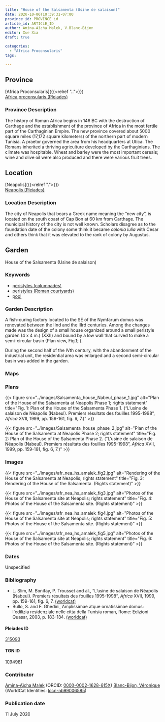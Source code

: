 ```yaml
---
title: "House of the Salsamenta (Usine de salaison)"
date: 2020-10-06T10:39:31-07:00
province_id: PROVINCE_id
article_id: ARTICLE_ID
author: Amina-Aïcha Malek, V.Blanc-Bijon
editor: Xue Xia
draft: true

categories:
  - "Africa Proconsularis"
tags:

---
```


## Province
[Africa Proconsularis]({{<relref "..">}}) \
[Africa proconsularis (Pleiades)](https://pleiades.stoa.org/places/991341)

### Province Description
The history of Roman Africa begins in 146 BC with the destruction of Carthage and the establishment of the province of Africa in the most fertile part of the Carthaginian Empire. The new province covered about 5000 square miles (17,172 square kilometers) of the northern part of modern Tunisia. A praetor governed the area from his headquarters at Utica. The Romans inherited a thriving agriculture developed by the Carthaginians. The climate was hospitable. Wheat and barley were the most important cereals; wine and olive oil were also produced and there were various fruit trees.

## Location

[Neapolis]({{<relref ".">}}) \
[Neapolis (Pleiades)](https://pleiades.stoa.org/places/315093)

### Location Description

The city of Neapolis that bears a Greek name meaning the “new city”, is located on the south coast of Cap Bon at 60 km from Carthage. The municipal history of the city is not well known. Scholars disagree as to the foundation date of the colony some think it became *colonia Iulia* with Cesar and others think that it was elevated to the rank of colony by Augustus.


<!-- LEAVE THIS BLANK FOR NOW -->

<!--## Sublocation-->

<!--
[AREA WITHIN LOCATION, LIKE “PALATINE HILL”](GEOREFERENCE LINK)
A sublocation is any area larger than an individual garden, but located within a location. I would always try to include a link to a controlled vocabulary here if possible. This ID may well be different from the Garden ID, e.g., Pompeii versus a Garden in one of the houses which has its own Pleiades ID.
-->

<!--### Sublocation Description-->

<!-- DESCRIPTION -->

## Garden
House of the Salsamenta (Usine de salaison)

### Keywords
- [peristyles (columnades)](http://vocab.getty.edu/page/aat/300004029)
- [peristyles (Roman courtyards)](http://vocab.getty.edu/page/aat/300080971)
- [pool](#)

### Garden Description
 A fish-curing factory located to the SE of the Nymfarum domus was renovated between the IInd and the IIIrd centuries. Among the changes made was the design of a small house organized around a small peristyle garden (4 x 4 m.) (XXII) and bound by a low wall that curved to make a semi-circular basin (Plan view, Fig.1; ).

 During the second half of the IVth century, with the abandonment of the industrial unit, the residential area was enlarged and a second semi-circular basin was added in the garden.



### Maps

<!--
{{< figure src="IMG_URL" alt="ALT_TEXT" title="CAPTION" >}}
-->

### Plans
{{< figure src="../images/Salsamenta_house_Nabeul_phase_1.jpg" alt="Plan of the House of the Salsamenta at Neapolis Phase 1; rights statement" title="Fig. 1: Plan of the House of the Salsamenta Phase 1. (“L’usine de salaison de Néapolis (Nabeul). Premiers résultats des fouilles 1995-1998”, *Africa* XVII, 1999, pp. 159-161, fig. 6, 7.)" >}}

{{< figure src="../images/Salsamenta_house_phase_2.jpg" alt="Plan of the House of the Salsamenta at Neapolis Phase 2; rights statement" title="Fig. 2: Plan of the House of the Salsamenta Phase 2. (“L’usine de salaison de Néapolis (Nabeul). Premiers résultats des fouilles 1995-1998”, *Africa* XVII, 1999, pp. 159-161, fig. 6, 7.)" >}}

<!--
{{< figure src="IMG_URL" alt="ALT_TEXT" title="CAPTION" >}}
-->

### Images

{{< figure src="../images/afr_nea_hs_amalek_fig2.jpg" alt="Rendering of the House of the Salsamenta at Neapolis; rights statement" title="Fig. 3: Rendering of the House of the Salsamenta. (Rights statement)" >}}

{{< figure src="../images/afr_nea_hs_amalek_fig3.jpg" alt="Photos of the House of the Salsamenta site at Neapolis; rights statement" title="Fig. 4: Photos of the House of the Salsamenta site. (Rights statement)" >}}

{{< figure src="../images/afr_nea_hs_amalek_fig4.jpg" alt="Photos of the House of the Salsamenta site at Neapolis; rights statement" title="Fig. 5: Photos of the House of the Salsamenta site. (Rights statement)" >}}

{{< figure src="../images/afr_nea_hs_amalek_fig5.jpg" alt="Photos of the House of the Salsamenta site at Neapolis; rights statement" title="Fig. 6: Photos of the House of the Salsamenta site. (Rights statement)" >}}


### Dates
Unspecified

### Bibliography
* L. Slim, M. Bonifay, P. Trousset and al., “L’usine de salaison de Néapolis (Nabeul). Premiers résultats des fouilles 1995-1998”, *Africa* XVII, 1999, pp. 159-161, fig. 6, 7. [(worldcat)](http://www.worldcat.org/oclc/949242827)
* Bullo, S. and F. Ghedini, Amplissimae atque ornatissimae domus: l'edilizia residenziale nelle citta della Tunisia roman, Rome: Edizioni Quasar, 2003, p. 183-184. [(worldcat)](http://www.worldcat.org/oclc/989088620)

<!--#### Periodo ID-->

<!-- [PERIODO_ID](https://pleiades.stoa.org/places/PLEIADES_ID) -->

#### Pleiades ID

[315093](https://pleiades.stoa.org/places/315093)

#### TGN ID
[1094981](http://vocab.getty.edu/page/tgn/1094981)

### Contributor
[Amina-Aïcha Malek](link) (ORCID: [0000-0002-1628-615X](https://orcid.org/0000-0002-1628-615X))
[Blanc-Bijon, Véronique](link) (WorldCat Identities: [lccn-nb99006585](http://www.worldcat.org/identities/lccn-nb99006585/))

### Publication date
11 July 2020

<!--### Related articles-->

<!-- Links to other related articles. Leave blank for now -->
